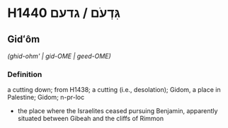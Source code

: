 # H1440 גִּדְעֹם / גדעם

## Gidʻôm

_(ghid-ohm' | ɡid-OME | ɡeed-OME)_

### Definition

a cutting down; from H1438; a cutting (i.e., desolation); Gidom, a place in Palestine; Gidom; n-pr-loc

- the place where the Israelites ceased pursuing Benjamin, apparently situated between Gibeah and the cliffs of Rimmon
